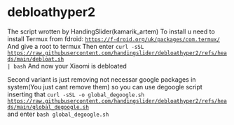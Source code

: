 # debloathyper2
The script wrotten by HandingSlider(kamarik_artem)
To install u need to install Termux from fdroid:
<code>https://f-droid.org/uk/packages/com.termux/</code>
And give a root to termux
Then enter <code>curl -sSL https://raw.githubusercontent.com/handingslider/debloathyper2/refs/heads/main/debloat.sh | bash</code>
And now your Xiaomi is debloated

Second variant is just removing not necessar google packages in system(You just cant remove them) so you can use degoogle script inserting that
<code>curl -sSL -o global_degoogle.sh
https://raw.githubusercontent.com/handingslider/debloathyper2/refs/heads/main/global_degoogle.sh </code>
and enter
<code>bash global_degoogle.sh</code>
